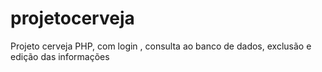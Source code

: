 # projetocerveja
Projeto cerveja PHP, com login , consulta ao banco de dados, exclusão e edição das informações
